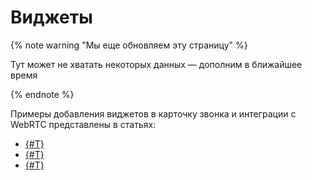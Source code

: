# Виджеты

{% note warning "Мы еще обновляем эту страницу" %}

Тут может не хватать некоторых данных — дополним в ближайшее время

{% endnote %}

Примеры добавления виджетов в карточку звонка и интеграции с WebRTC представлены в статьях:

- [{#T}](../widgets/telephony/index.md)
- [{#T}](../widgets/telephony/analytics-menu.md)
- [{#T}](../widgets/telephony/webrtc.md)